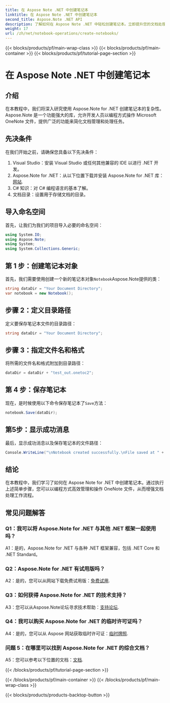 ```yaml
---
title: 在 Aspose Note .NET 中创建笔记本
linktitle: 在 Aspose Note .NET 中创建笔记本
second_title: Aspose.Note .NET API
description: 了解如何在 Aspose Note .NET 中轻松创建笔记本。立即提升您的文档处理工作流程。
weight: 17
url: /zh/net/notebook-operations/create-notebooks/
---
```


{{< blocks/products/pf/main-wrap-class >}}
{{< blocks/products/pf/main-container >}}
{{< blocks/products/pf/tutorial-page-section >}}

# 在 Aspose Note .NET 中创建笔记本

## 介绍

在本教程中，我们将深入研究使用 Aspose.Note for .NET 创建笔记本的复杂性。 Aspose.Note 是一个功能强大的库，允许开发人员以编程方式操作 Microsoft OneNote 文件，提供广泛的功能来简化文档管理和处理任务。

## 先决条件

在我们开始之前，请确保您具备以下先决条件：

1. Visual Studio：安装 Visual Studio 或任何其他兼容的 IDE 以进行 .NET 开发。
2.  Aspose.Note for .NET：从以下位置下载并安装 Aspose.Note for .NET 库：[网站](https://releases.aspose.com/note/net/).
3. C# 知识：对 C# 编程语言的基本了解。
4. 文档目录：设置用于存储文档的目录。

## 导入命名空间

首先，让我们为我们的项目导入必要的命名空间：

```csharp
using System.IO;
using Aspose.Note;
using System;
using System.Collections.Generic;
```

## 第 1 步：创建笔记本对象

首先，我们需要使用创建一个新的笔记本对象`Notebook`Aspose.Note提供的类：

```csharp
string dataDir = "Your Document Directory";
var notebook = new Notebook();
```

## 步骤 2：定义目录路径

定义要保存笔记本文件的目录路径：

```csharp
string dataDir = "Your Document Directory";
```

## 步骤 3：指定文件名和格式

将所需的文件名和格式附加到目录路径：

```csharp
dataDir = dataDir + "test_out.onetoc2";
```

## 第 4 步：保存笔记本

现在，是时候使用以下命令保存笔记本了`Save`方法：

```csharp
notebook.Save(dataDir);
```

## 第5步：显示成功消息

最后，显示成功消息以及保存笔记本的文件路径：

```csharp
Console.WriteLine("\nNotebook created successfully.\nFile saved at " + dataDir);
```

## 结论

在本教程中，我们学习了如何在 Aspose Note for .NET 中创建笔记本。通过执行上述简单步骤，您可以以编程方式高效管理和操作 OneNote 文件，从而增强文档处理工作流程。

## 常见问题解答

### Q1：我可以将 Aspose.Note for .NET 与其他 .NET 框架一起使用吗？

A1：是的，Aspose.Note for .NET 与各种 .NET 框架兼容，包括 .NET Core 和 .NET Standard。

### Q2：Aspose.Note for .NET 有试用版吗？

 A2：是的，您可以从网站下载免费试用版：[免费试用](https://releases.aspose.com/).

### Q3：如何获得 Aspose.Note for .NET 的技术支持？

 A3：您可以从Aspose.Note论坛寻求技术帮助：[支持论坛](https://forum.aspose.com/c/note/28).

### Q4：我可以购买 Aspose.Note for .NET 的临时许可证吗？

A4：是的，您可以从 Aspose 网站获取临时许可证：[临时牌照](https://purchase.aspose.com/temporary-license/).

### 问题 5：在哪里可以找到 Aspose.Note for .NET 的综合文档？

 A5：您可以参考以下位置的文档：[文档](https://reference.aspose.com/note/net/).



{{< /blocks/products/pf/tutorial-page-section >}}

{{< /blocks/products/pf/main-container >}}
{{< /blocks/products/pf/main-wrap-class >}}

{{< blocks/products/products-backtop-button >}}
